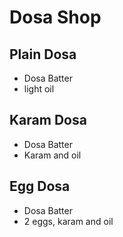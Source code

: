 # Dosa Shop

## Plain Dosa
* Dosa Batter
* light oil

## Karam Dosa
* Dosa Batter
* Karam and oil

## Egg Dosa
* Dosa Batter
* 2 eggs, karam and oil
